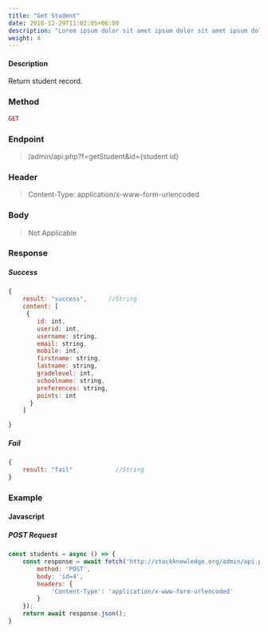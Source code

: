 ```yaml
---
title: "Get Student"
date: 2018-12-29T11:02:05+06:00
description: "Lorem ipsum dolor sit amet ipsum dolor sit amet ipsum dolor sit amet"
weight: 4
---
```


#### Description

Return student record.

### Method

```PHP
GET
```

### Endpoint

> /admin/api.php?f=getStudent&id={student id}

### Header

> Content-Type: application/x-www-form-urlencoded

### Body

> Not Applicable

### Response

##### Success

```JavaScript
{
    result: "success",      //String
    content: [
     {
        id: int,
        userid: int,
        username: string,
        email: string,
        mobile: int,
        firstname: string,
        lastname: string,
        gradelevel: int,
        schoolname: string,
        preferences: string,
        points: int
      }
    ]

}
```

##### Fail

```JavaScript
{
    result: "fail"            //String
}
```

### Example

#### Javascript

##### POST Request

```Javascript
const students = async () => {
    const response = await fetch('http://stockknowledge.org/admin/api.php?f=getStudent&id=2',{
        method: 'POST',
        body: 'id=4',
        headers: {
            'Content-Type': 'application/x-www-form-urlencoded'
        }
    });
    return await response.json();
}
```
